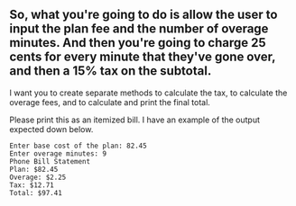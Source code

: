 ## So, what you're going to do is allow the user to input the plan fee and the number of overage minutes. And then you're going to charge 25 cents for every minute that they've gone over, and then a 15% tax on the subtotal.

I want you to create separate methods to calculate the tax, to calculate the overage fees, and to calculate and print the final total.

Please print this as an itemized bill. 
I have an example of the output expected down below.

    Enter base cost of the plan: 82.45
    Enter overage minutes: 9
    Phone Bill Statement
    Plan: $82.45
    Overage: $2.25
    Tax: $12.71
    Total: $97.41
